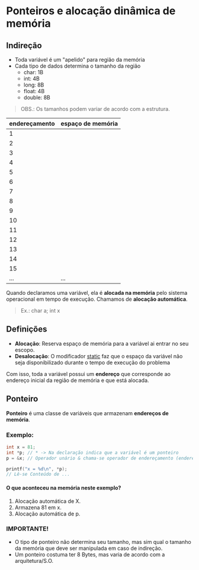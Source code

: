 # Ponteiros e alocação dinâmica de memória

## Indireção

- Toda variável é um "apelido" para região da memória
- Cada tipo de dados determina o tamanho da região
    - char: 1B
    - int: 4B
    - long: 8B
    - float: 4B
    - double: 8B

> OBS.: Os tamanhos podem variar de acordo com a estrutura.

| endereçamento | espaço de memória |
|---------------|-------------------|
| 1 | |
| 2 | |
| 3 | |
|4 | |
|5 | |
|6 | | 
|7 | | 
|8 | | 
|9 | |
|10 | |
|11 | | 
|12 | |
|13 | |
|14 | | 
|15 | |
|... | ... | 

Quando declaramos uma variável, ela é **alocada na memória** pelo sistema operacional em tempo de execução. Chamamos de **alocação automática**.
> Ex.: char a; int x

## Definições

- **Alocação**: Reserva espaço de memória para a variável ai entrar no seu escopo.
- **Desalocação**: O modificador <u>static</u> faz que o espaço da variável não seja disponibilizado durante o tempo de execução do problema

Com isso, toda a variável possui um **endereço** que corresponde ao endereço inicial da região de memória e que está alocada.

## Ponteiro

**Ponteiro** é uma classe de variáveis que armazenam **endereços de memória**. 

### Exemplo:

```C
int x = 81;
int *p; // * -> Na declaração indica que a variável é um ponteiro
p = &x; // Operador unário & chama-se operador de endereçamento (endereço de ...)

printf("x = %d\n", *p);
// Lê-se Conteúdo de ...

```

#### O que aconteceu na memória neste exemplo?

1. Alocação automática de X.
2. Armazena 81 em x.
3. Alocação automática de p.

### **IMPORTANTE!**

- O tipo de ponteiro não determina seu tamanho, mas sim qual o tamanho da memória que deve ser manipulada em caso de indireção.
- Um ponteiro costuma ter 8 Bytes, mas varia de acordo com a arquitetura/S.O.


